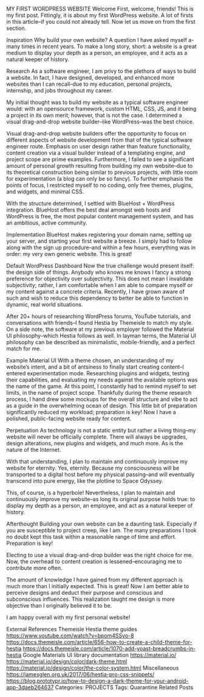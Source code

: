 MY FIRST WORDPRESS WEBSITE
Welcome
First, welcome, friends! This is my first post. Fittingly, it is about my first WordPress website. A lot of firsts in this article–if you could not already tell. Now let us move on from the first section.

Inspiration
Why build your own website? A question I have asked myself a-many times in recent years. To make a long story, short: a website is a great medium to display your depth as a person, an employee, and it acts as a natural keeper of history.

Research
As a software engineer, I am privy to the plethora of ways to build a website. In fact, I have designed, developed, and enhanced more websites than I can recall–due to my education, personal projects, internship, and jobs throughout my career.

My initial thought was to build my website as a typical software engineer would: with an opensource framework, custom HTML, CSS, JS, and it being a project in its own merit; however, that is not the case. I determined a visual drag-and-drop website builder–like WordPress–was the best choice. 

Visual drag-and-drop website builders offer the opportunity to focus on different aspects of website development from that of the typical software engineer route. Emphasis on user design rather than feature functionality, content creation via a visual builder instead of a templating engine, and project scope are prime examples. Furthermore, I failed to see a significant amount of personal growth resulting from building my own website–due to its theoretical construction being similar to previous projects, with little room for experimentation (a blog can only be so fancy). To further emphasis the points of focus, I restricted myself to no coding, only free themes, plugins, and widgets, and minimal CSS.

With the structure determined, I settled with BlueHost + WordPress integration. BlueHost offers the best deal amongst web hosts and WordPress is free, the most popular content management system, and has an ambitious, active community.

Implementation
BlueHost makes registering your domain name, setting up your server, and starting your first website a breeze. I simply had to follow along with the sign up procedure–and within a few hours, everything was in order: my very own generic website. This is great!


Default WordPress Dashboard
Now the true challenge would present itself: the design side of things. Anybody who knows me knows I fancy a strong preference for objectivity over subjectivity. This does not mean I invalidate subjectivity; rather, I am comfortable when I am able to compare myself or my content against a concrete criteria. Recently, I have grown aware of such and wish to reduce this dependency to better be able to function in dynamic, real world situations.

After 20+ hours of researching WordPress forums, YouTube tutorials, and conversations with friends–I found Hestia by Themeisle to match my style. On a side note, the software at my  previous employer followed the Material UI philosophy–which Hestia follows as well. In layman terms, the Material UI philosophy can be described as minimalistic, mobile-friendly, and a perfect match for me.


Example Material UI
With a theme chosen, an understanding of my website’s intent, and a bit of antsiness to finally start creating content–I entered experimentation mode. Researching plugins and widgets, testing their capabilities, and evaluating my needs against the available options was the name of the game. At this point, I constantly had to remind myself to set limits, in the name of project scope. Thankfully during the theme research process, I hand drew some mockups for the overall structure and vibe to act as a guide in the overwhelming ocean of design. This little bit of preparation significantly reduced my workload; preparation is key! Now I have a polished, public-facing website ready for content.

Perpetuation
As technology is not a static entity but rather a living thing–my website will never be officially complete. There will always be upgrades, design alterations, new plugins and widgets, and much more. As is the nature of the Internet.

With that understanding, I plan to maintain and continuously improve my website for eternity. Yes, eternity. Because my consciousness will be transported to a digital host before my physical passing–and will eventually transcend into pure energy, like the plotline to Space Odyssey.

This, of course, is a hyperbole! Nevertheless, I plan to maintain and continuously improve my website–as long its original purpose holds true: to display my depth as a person, an employee, and act as a natural keeper of history.

Afterthought
Building your own website can be a daunting task. Especially if you are susceptible to project creep, like I am. The many preparations I took no doubt kept this task within a reasonable range of time and effort. Preparation is key!

Electing to use a visual drag-and-drop builder was the right choice for me. Now, the overhead to content creation is lessened–encouraging me to contribute more often.

The amount of knowledge I have gained from my different approach is much more than I initially expected. This is great! Now I am better able to perceive designs and deduct their purpose and conscious and subconscious influences. This realization taught me design is more objective than I originally believed it to be.

I am happy overall with my first personal website!

External References
Themeisle Hestia theme guides
https://www.youtube.com/watch?v=bpom4SSyo-8
https://docs.themeisle.com/article/656-how-to-create-a-child-theme-for-hestia
https://docs.themeisle.com/article/1070-add-yoast-breadcrumbs-in-hestia
Google Materials UI library documentation
https://material.io/
https://material.io/design/color/dark-theme.html
https://material.io/design/color/the-color-system.html
Miscellaneous
https://jamesglen.org.uk/2017/06/hestia-pro-css-snippets/
https://blog.prototypr.io/how-to-design-a-dark-theme-for-your-android-app-3daeb264637
Categories: PROJECTS
Tags: Quarantine
Related Posts